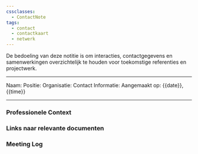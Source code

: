```yaml
---
cssclasses:
  - ContactNote
tags:
  - contact
  - contactkaart
  - netwerk
---
```

De bedoeling van deze notitie is om interacties, contactgegevens en samenwerkingen overzichtelijk te houden voor toekomstige referenties en projectwerk.

---
Naam:
Positie:
Organisatie:
Contact Informatie:
Aangemaakt op: {{date}}, {{time}}

---
### Professionele Context

### Links naar relevante documenten

### Meeting Log